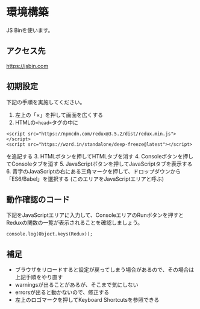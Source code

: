 # 環境構築

JS Binを使います。

## アクセス先

<https://jsbin.com>

## 初期設定

下記の手順を実施してください。

1. 左上の「×」を押して画面を広くする
2. HTMLの`<head>`タグの中に
```
<script src="https://npmcdn.com/redux@3.5.2/dist/redux.min.js"></script>
<script src="https://wzrd.in/standalone/deep-freeze@latest"></script>
```
を追記する
3. HTMLボタンを押してHTMLタブを消す
4. Consoleボタンを押してConsoleタブを消す
5. JavaScriptボタンを押してJavaScriptタブを表示する
6. 青字のJavaScriptの右にある三角マークを押して、ドロップダウンから「ES6/Babel」を選択する (このエリアをJavaScriptエリアと呼ぶ)

## 動作確認のコード

下記をJavaScriptエリアに入力して、ConsoleエリアのRunボタンを押すとReduxの関数の一覧が表示されることを確認しましょう。

```
console.log(Object.keys(Redux));
```

## 補足

- ブラウザをリロードすると設定が戻ってしまう場合があるので、その場合は上記手順をやり直す
- warningsが出ることがあるが、そこまで気にしない
- errorsが出ると動かないので、修正する
- 左上のロゴマークを押してKeyboard Shortcutsを参照できる
